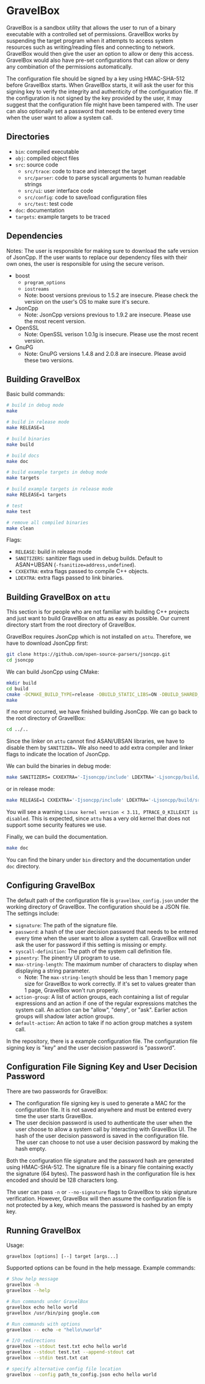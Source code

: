 # GravelBox

GravelBox is a sandbox utility that allows the user to run of a binary executable with a controlled set of permissions.
GravelBox works by suspending the target program when it attempts to access system resources such as writing/reading files and connecting to network.
GravelBox would then give the user an option to allow or deny this access.
GravelBox would also have pre-set configurations that can allow or deny any combination of the permissions automatically.

The configuration file should be signed by a key using HMAC-SHA-512 before GravelBox starts.
When GravelBox starts, it will ask the user for this signing key to verify the integrity and authenticity of the configuration file.
If the configuration is not signed by the key provided by the user, it may suggest that the configuration file might have been tampered with.
The user can also optionally set a password that needs to be entered every time when the user want to allow a system call.

## Directories

- `bin`: compiled executable
- `obj`: compiled object files
- `src`: source code
  - `src/trace`: code to trace and intercept the target
  - `src/parser`: code to parse syscall arguments to human readable strings
  - `src/ui`: user interface code
  - `src/config`: code to save/load configuration files
  - `src/test`: test code
- `doc`: documentation
- `targets`: example targets to be traced

## Dependencies
Notes: The user is responsible for making sure to download the safe version of JsonCpp. If the user wants to replace our dependency files with their own ones, the user is responsible for using the secure verison.
- boost
  - `program_options`
  - `iostreams`
  - Note: boost versions previous to 1.5.2 are insecure. Please check the version on the user's OS to make sure it's secure.
- JsonCpp
  - Note: JsonCpp versions previous to 1.9.2 are insecure. Please use the most recent version.
- OpenSSL
  - Note: OpenSSL verison 1.0.1g is insecure. Please use the most recent version.
- GnuPG
  - Note: GnuPG versions 1.4.8 and 2.0.8 are insecure. Please avoid these two versions.

## Building GravelBox

Basic build commands:

```sh
# build in debug mode
make

# build in release mode
make RELEASE=1

# build binaries
make build

# build docs
make doc

# build example targets in debug mode
make targets

# build example targets in release mode
make RELEASE=1 targets

# test
make test

# remove all compiled binaries
make clean
```

Flags:

- `RELEASE`: build in release mode
- `SANITIZERS`: sanitizer flags used in debug builds. Default to ASAN+UBSAN (`-fsanitize=address,undefined`).
- `CXXEXTRA`: extra flags passed to compile C++ objects.
- `LDEXTRA`: extra flags passed to link binaries.

## Building GravelBox on `attu`

This section is for people who are not familiar with building C++ projects and just want to build GravelBox on attu as easy as possible.
Our current directory start from the root directory of GravelBox.

GravelBox requires JsonCpp which is not installed on `attu`.
Therefore, we have to download JsonCpp first:

```sh
git clone https://github.com/open-source-parsers/jsoncpp.git
cd jsoncpp
```

We can build JsonCpp using CMake:

```sh
mkdir build
cd build
cmake -DCMAKE_BUILD_TYPE=release -DBUILD_STATIC_LIBS=ON -DBUILD_SHARED_LIBS=OFF -DARCHIVE_INSTALL_DIR=. -G "Unix Makefiles" ..
make
```

If no error occurred, we have finished building JsonCpp.
We can go back to the root directory of GravelBox:

```sh
cd ../..
```

Since the linker on `attu` cannot find ASAN/UBSAN libraries, we have to disable them by `SANITIZER=`.
We also need to add extra compiler and linker flags to indicate the location of JsonCpp.

We can build the binaries in debug mode:

```sh
make SANITIZERS= CXXEXTRA='-Ijsoncpp/include' LDEXTRA='-Ljsoncpp/build/src/lib_json'
```

or in release mode:

```sh
make RELEASE=1 CXXEXTRA='-Ijsoncpp/include' LDEXTRA='-Ljsoncpp/build/src/lib_json'
```

You will see a warning `Linux kernel version < 3.11, PTRACE_O_KILLEXIT is disabled`.
This is expected, since `attu` has a very old kernel that does not support some security features we use.

Finally, we can build the documentation.

```sh
make doc
```

You can find the binary under `bin` directory and the documentation under `doc` directory.

## Configuring GravelBox

The default path of the configuration file is `gravelbox_config.json` under the working directory of GravelBox.
The configuration should be a JSON file.
The settings include:

- `signature`:
    The path of the signature file.
- `password`:
    a hash of the user decision password that needs to be entered every time when the user want to allow a system call.
    GravelBox will not ask the user for password if this setting is missing or empty.
- `syscall-definition`:
    The path of the system call definition file.
- `pinentry`:
    The pinentry UI program to use.
- `max-string-length`:
    The maximum number of characters to display when displaying a string parameter.
  - Note: The `max-string-length` should be less than 1 memory page size for GravelBox to work correctly. If it's set to values greater than 1 page, GravelBox won't run properly.
- `action-group`:
    A list of action groups, each containing a list of regular expressions and an action if one of the regular expressions matches the system call.
    An action can be "allow", "deny", or "ask".
    Earlier action groups will shadow later action groups.
- `default-action`:
    An action to take if no action group matches a system call.

In the repository, there is a example configuration file.
The configuration file signing key is "key" and the user decision password is "password".

## Configuration File Signing Key and User Decision Password

There are two passwords for GravelBox:

- The configuration file signing key is used to generate a MAC for the configuration file.
  It is not saved anywhere and must be entered every time the user starts GravelBox.
- The user decision password is used to authenticate the user when the user choose to allow a system call by interacting with GravelBox UI.
  The hash of the user decision password is saved in the configuration file.
  The user can choose to not use a user decision password by making the hash empty.

Both the configuration file signature and the password hash are generated using HMAC-SHA-512.
The signature file is a binary file containing exactly the signature (64 bytes).
The password hash in the configuration file is hex encoded and should be 128 characters long.

The user can pass `-n` or `--no-signature` flags to GravelBox to skip signature verification.
However, GravelBox will then assume the configuration file is not protected by a key, which means the password is hashed by an empty key.

## Running GravelBox

Usage:

```text
gravelbox [options] [--] target [args...]
```

Supported options can be found in the help message.
Example commands:

```sh
# Show help message
gravelbox -h
gravelbox --help

# Run commands under GravelBox
gravelbox echo hello world
gravelbox /usr/bin/ping google.com

# Run commands with options
gravelbox -- echo -e "hello\nworld"

# I/O redirections
gravelbox --stdout test.txt echo hello world
gravelbox --stdout test.txt --append-stdout cat
gravelbox --stdin test.txt cat

# specify alternative config file location
gravelbox --config path_to_config.json echo hello world
```
